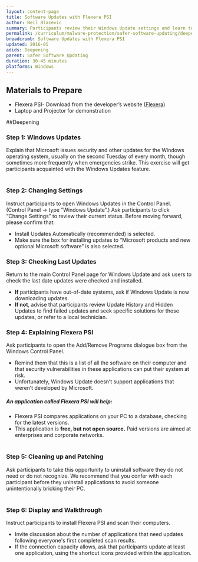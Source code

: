 ```yaml
---
layout: content-page
title: Software Updates with Flexera PSI
author: Neil Blazevic
summary: Participants review their Windows Update settings and learn to use Flexera PSI.
permalink: /curriculum/malware-protection/safer-software-updating/deepening/software-updates-with-flexera-psi/
breadcrumb: Software Updates with Flexera PSI
updated: 2016-05
adids: Deepening
parent: Safer Software Updating
duration: 30-45 minutes
platforms: Windows
---
```

## Materials to Prepare

- Flexera PSI- Download from the developer’s website ([Flexera](http://www.flexerasoftware.com/enterprise/products/software-vulnerability-management/personal-software-inspector/))
- Laptop and Projector for demonstration

##Deepening

### Step 1: Windows Updates
Explain that Microsoft issues security and other updates for the Windows operating system, usually on the second Tuesday of every month, though sometimes more frequently when emergencies strike. This exercise will get participants acquainted with the Windows Updates feature.
<br><br>

### Step 2: Changing Settings
Instruct participants to open Windows Updates in the Control Panel. (Control Panel -> type ”Windows Update”.) Ask participants to click “Change Settings” to review their current status. Before moving forward, please confirm that:

- Install Updates Automatically (recommended) is selected.
- Make sure the box for installing updates to “Microsoft products and new optional Microsoft software” is also selected.

### Step 3: Checking Last Updates
Return to the main Control Panel page for Windows Update and ask users to check the last date updates were checked and installed.

- **If** participants have out-of-date systems, ask if Windows Update is now downloading updates.
- **If not**, advise that participants review Update History and Hidden Updates to find failed updates and seek specific solutions for those updates, or refer to a local technician.

### Step 4: Explaining Flexera PSI
Ask participants to open the Add/Remove Programs dialogue box from the Windows Control Panel.

- Remind them that this is a list of all the software on their computer and that security vulnerabilities in these applications can put their system at risk.
- Unfortunately, Windows Update doesn’t support applications that weren’t developed by Microsoft.

##### An application called **Flexera PSI** will help:

- Flexera PSI compares applications on your PC to a database, checking for the latest versions.
- This application is **free, but not open source.** Paid versions are aimed at enterprises and corporate networks.
<br><br>

### Step 5: Cleaning up and Patching
Ask participants to take this opportunity to uninstall software they do not need or do not recognize. We recommend that you confer with each participant before they uninstall applications to avoid someone unintentionally bricking their PC.
<br><br>

### Step 6: Display and Walkthrough
Instruct participants to install Flexera PSI and scan their computers.
- Invite discussion about the number of applications that need updates following everyone's first completed scan results.
- If the connection capacity allows, ask that participants update at least one application, using the shortcut icons provided within the application.
<br><br>
